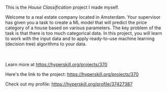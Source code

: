 This is the *House Classification* project I made myself.


<p>Welcome to a real estate company located in Amsterdam. Your supervisor has given you a task to create a ML model that will predict the price category of a house based on various parameters. The key problem of the task is that there is too much categorical data. In this project, you will learn to work with the input data and to apply ready-to-use machine learning (decision tree) algorithms to your data.</p><br/><br/>Learn more at <a href="https://hyperskill.org/projects/370?utm_source=ide&utm_medium=ide&utm_campaign=ide&utm_content=project-card">https://hyperskill.org/projects/370</a>

Here's the link to the project: https://hyperskill.org/projects/370

Check out my profile: https://hyperskill.org/profile/37427387
